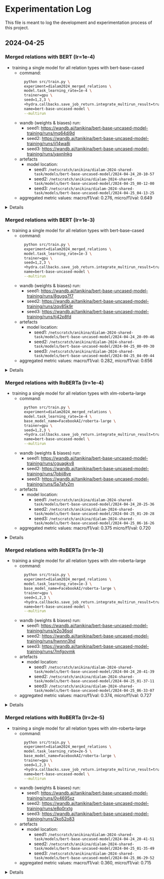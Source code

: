 # Experimentation Log

This file is meant to log the development and experimentation process of this project.

## 2024-04-25

### Merged relations with BERT (lr=1e-4)

- training a single model for all relation types with bert-base-cased
  - command:
    ```bash
      python src/train.py \
      experiment=dialam2024_merged_relations \
      model.task_learning_rate=1e-4 \
      trainer=gpu \
      seed=1,2,3 \
      +hydra.callbacks.save_job_return.integrate_multirun_result=true \
      name=bert-base-uncased-model \
      --multirun
    ```
  - wandb (weights & biases) run:
    - seed1: https://wandb.ai/tanikina/bert-base-uncased-model-training/runs/mq64dj9d
    - seed2: https://wandb.ai/tanikina/bert-base-uncased-model-training/runs/ii14wa8i
    - seed3: https://wandb.ai/tanikina/bert-base-uncased-model-training/runs/yaxnlnkg
  - artefacts
    - model location:
      - seed1: `/netscratch/anikina/dialam-2024-shared-task/models/bert-base-uncased-model/2024-04-24_20-10-57`
      - seed2: `/netscratch/anikina/dialam-2024-shared-task/models/bert-base-uncased-model/2024-04-25_00-12-00`
      - seed3: `/netscratch/anikina/dialam-2024-shared-task/models/bert-base-uncased-model/2024-04-25_04-13-25`
  - aggregated metric values: macro/f1/val: 0.276, micro/f1/val: 0.649

<details>

|                                                      |         25% |         50% |         75% | count |         max |        mean |         min |         std |
| :--------------------------------------------------- | ----------: | ----------: | ----------: | ----: | ----------: | ----------: | ----------: | ----------: |
| loss/train                                           | 8.21769e-05 | 8.73216e-05 | 8.79183e-05 |     3 | 8.85151e-05 | 8.42897e-05 | 7.70323e-05 | 6.31332e-06 |
| loss/train_epoch                                     | 8.21769e-05 | 8.73216e-05 | 8.79183e-05 |     3 | 8.85151e-05 | 8.42897e-05 | 7.70323e-05 | 6.31332e-06 |
| loss/train_step                                      | 3.58683e-05 | 4.31987e-05 |  7.7035e-05 |     3 | 0.000110871 | 6.08693e-05 | 2.85379e-05 | 4.39192e-05 |
| loss/val                                             |     2.64262 |     2.99905 |     3.00462 |     3 |      3.0102 |     2.76515 |      2.2862 |     0.41482 |
| metric/macro/f1/train                                |           1 |           1 |           1 |     3 |           1 |           1 |           1 |           0 |
| metric/macro/f1/val                                  |    0.271045 |    0.276405 |    0.281551 |     3 |    0.286697 |    0.276263 |    0.265685 |   0.0105068 |
| metric/micro/f1/train                                |           1 |           1 |           1 |     3 |           1 |           1 |           1 |           0 |
| metric/micro/f1/val                                  |    0.646191 |    0.652026 |    0.653512 |     3 |    0.654997 |    0.649127 |    0.640356 |  0.00773895 |
| metric/s_nodes:Default Conflict/f1/train             |           1 |           1 |           1 |     3 |           1 |           1 |           1 |           0 |
| metric/s_nodes:Default Conflict/f1/val               |    0.172246 |       0.175 |    0.190948 |     3 |    0.206897 |    0.183796 |    0.169492 |   0.0201943 |
| metric/s_nodes:Default Inference-rev/f1/train        |           1 |           1 |           1 |     3 |           1 |           1 |           1 |           0 |
| metric/s_nodes:Default Inference-rev/f1/val          |    0.329741 |    0.334328 |    0.345952 |     3 |    0.357576 |    0.339019 |    0.325153 |   0.0167124 |
| metric/s_nodes:Default Inference/f1/train            |           1 |           1 |           1 |     3 |           1 |           1 |           1 |           0 |
| metric/s_nodes:Default Inference/f1/val              |    0.306256 |    0.323988 |    0.327619 |     3 |     0.33125 |    0.314587 |    0.288525 |   0.0228613 |
| metric/s_nodes:Default Rephrase/f1/train             |           1 |           1 |           1 |     3 |           1 |           1 |           1 |           0 |
| metric/s_nodes:Default Rephrase/f1/val               |    0.508375 |    0.531343 |    0.536139 |     3 |    0.540936 |    0.519229 |    0.485407 |   0.0296805 |
| metric/s_nodes:NONE/f1/train                         |           0 |           0 |           0 |     3 |           0 |           0 |           0 |           0 |
| metric/s_nodes:NONE/f1/val                           |           0 |           0 |           0 |     3 |           0 |           0 |           0 |           0 |
| metric/ya_i2l_nodes:Agreeing/f1/train                |           1 |           1 |           1 |     3 |           1 |           1 |           1 |           0 |
| metric/ya_i2l_nodes:Agreeing/f1/val                  |           0 |           0 |           0 |     3 |           0 |           0 |           0 |           0 |
| metric/ya_i2l_nodes:Arguing/f1/train                 |           1 |           1 |           1 |     3 |           1 |           1 |           1 |           0 |
| metric/ya_i2l_nodes:Arguing/f1/val                   |           0 |           0 |           0 |     3 |           0 |           0 |           0 |           0 |
| metric/ya_i2l_nodes:Asserting/f1/train               |           1 |           1 |           1 |     3 |           1 |           1 |           1 |           0 |
| metric/ya_i2l_nodes:Asserting/f1/val                 |    0.973943 |     0.97619 |    0.976933 |     3 |    0.977675 |    0.975187 |    0.971695 |  0.00311343 |
| metric/ya_i2l_nodes:Assertive Questioning/f1/train   |           1 |           1 |           1 |     3 |           1 |           1 |           1 |           0 |
| metric/ya_i2l_nodes:Assertive Questioning/f1/val     |    0.251225 |    0.294118 |    0.341503 |     3 |    0.388889 |    0.297113 |    0.208333 |   0.0903151 |
| metric/ya_i2l_nodes:Challenging/f1/train             |           1 |           1 |           1 |     3 |           1 |           1 |           1 |           0 |
| metric/ya_i2l_nodes:Challenging/f1/val               |           0 |           0 |           0 |     3 |           0 |           0 |           0 |           0 |
| metric/ya_i2l_nodes:Default Illocuting/f1/train      |           1 |           1 |           1 |     3 |           1 |           1 |           1 |           0 |
| metric/ya_i2l_nodes:Default Illocuting/f1/val        |           0 |           0 |           0 |     3 |           0 |           0 |           0 |           0 |
| metric/ya_i2l_nodes:NONE/f1/train                    |           1 |           1 |           1 |     3 |           1 |           1 |           1 |           0 |
| metric/ya_i2l_nodes:NONE/f1/val                      |    0.231061 |        0.25 |       0.285 |     3 |        0.32 |    0.260707 |    0.212121 |   0.0547306 |
| metric/ya_i2l_nodes:Pure Questioning/f1/train        |           1 |           1 |           1 |     3 |           1 |           1 |           1 |           0 |
| metric/ya_i2l_nodes:Pure Questioning/f1/val          |    0.730783 |    0.731707 |    0.756551 |     3 |    0.781395 |    0.747654 |    0.729858 |   0.0292359 |
| metric/ya_i2l_nodes:Restating/f1/train               |           1 |           1 |           1 |     3 |           1 |           1 |           1 |           0 |
| metric/ya_i2l_nodes:Restating/f1/val                 |           0 |           0 |           0 |     3 |           0 |           0 |           0 |           0 |
| metric/ya_i2l_nodes:Rhetorical Questioning/f1/train  |           1 |           1 |           1 |     3 |           1 |           1 |           1 |           0 |
| metric/ya_i2l_nodes:Rhetorical Questioning/f1/val    |    0.285368 |    0.291667 |    0.304924 |     3 |    0.318182 |    0.296306 |     0.27907 |   0.0199645 |
| metric/ya_s2ta_nodes:Agreeing/f1/train               |           1 |           1 |           1 |     3 |           1 |           1 |           1 |           0 |
| metric/ya_s2ta_nodes:Agreeing/f1/val                 |           0 |           0 |           0 |     3 |           0 |           0 |           0 |           0 |
| metric/ya_s2ta_nodes:Arguing/f1/train                |           1 |           1 |           1 |     3 |           1 |           1 |           1 |           0 |
| metric/ya_s2ta_nodes:Arguing/f1/val                  |    0.339772 |    0.358025 |    0.360068 |     3 |     0.36211 |    0.347218 |    0.321519 |   0.0223496 |
| metric/ya_s2ta_nodes:Asserting/f1/train              |           1 |           1 |           1 |     3 |           1 |           1 |           1 |           0 |
| metric/ya_s2ta_nodes:Asserting/f1/val                |           0 |           0 |           0 |     3 |           0 |           0 |           0 |           0 |
| metric/ya_s2ta_nodes:Challenging/f1/train            |           1 |           1 |           1 |     3 |           1 |           1 |           1 |           0 |
| metric/ya_s2ta_nodes:Challenging/f1/val              |           0 |           0 |           0 |     3 |           0 |           0 |           0 |           0 |
| metric/ya_s2ta_nodes:Default Illocuting/f1/train     |           1 |           1 |           1 |     3 |           1 |           1 |           1 |           0 |
| metric/ya_s2ta_nodes:Default Illocuting/f1/val       |     0.34072 |    0.354167 |    0.392137 |     3 |    0.430108 |    0.370516 |    0.327273 |   0.0533312 |
| metric/ya_s2ta_nodes:Disagreeing/f1/train            |           1 |           1 |           1 |     3 |           1 |           1 |           1 |           0 |
| metric/ya_s2ta_nodes:Disagreeing/f1/val              |   0.0951018 |     0.10687 |    0.111406 |     3 |    0.115942 |    0.102049 |   0.0833333 |   0.0168306 |
| metric/ya_s2ta_nodes:NONE/f1/train                   |           1 |           1 |           1 |     3 |           1 |           1 |           1 |           0 |
| metric/ya_s2ta_nodes:NONE/f1/val                     |    0.666011 |    0.666987 |    0.672905 |     3 |    0.678822 |    0.670281 |    0.665034 |  0.00746061 |
| metric/ya_s2ta_nodes:Pure Questioning/f1/train       |           1 |           1 |           1 |     3 |           1 |           1 |           1 |           0 |
| metric/ya_s2ta_nodes:Pure Questioning/f1/val         |           0 |           0 |           0 |     3 |           0 |           0 |           0 |           0 |
| metric/ya_s2ta_nodes:Restating/f1/train              |           1 |           1 |           1 |     3 |           1 |           1 |           1 |           0 |
| metric/ya_s2ta_nodes:Restating/f1/val                |     0.37148 |    0.373494 |    0.382048 |     3 |    0.390602 |    0.377854 |    0.369466 |   0.0112225 |
| metric/ya_s2ta_nodes:Rhetorical Questioning/f1/train |           1 |           1 |           1 |     3 |           1 |           1 |           1 |           0 |
| metric/ya_s2ta_nodes:Rhetorical Questioning/f1/val   |           0 |           0 |           0 |     3 |           0 |           0 |           0 |           0 |

</details>

### Merged relations with BERT (lr=1e-3)

- training a single model for all relation types with bert-base-cased
  - command:
    ```bash
      python src/train.py \
      experiment=dialam2024_merged_relations \
      model.task_learning_rate=1e-3 \
      trainer=gpu \
      seed=1,2,3 \
      +hydra.callbacks.save_job_return.integrate_multirun_result=true \
      name=bert-base-uncased-model \
      --multirun
    ```
  - wandb (weights & biases) run:
    - seed1: https://wandb.ai/tanikina/bert-base-uncased-model-training/runs/8gugq7f7
    - seed2: https://wandb.ai/tanikina/bert-base-uncased-model-training/runs/zqv85k9r
    - seed3: https://wandb.ai/tanikina/bert-base-uncased-model-training/runs/tj42p8fd
  - artefacts
    - model location:
      - seed1: `/netscratch/anikina/dialam-2024-shared-task/models/bert-base-uncased-model/2024-04-24_20-09-46`
      - seed2: `/netscratch/anikina/dialam-2024-shared-task/models/bert-base-uncased-model/2024-04-25_00-09-30`
      - seed3: `/netscratch/anikina/dialam-2024-shared-task/models/bert-base-uncased-model/2024-04-25_04-09-44`
  - aggregated metric values: macro/f1/val: 0.282, micro/f1/val: 0.656

<details>

|                                                      |         25% |         50% |         75% | count |         max |        mean |         min |         std |
| :--------------------------------------------------- | ----------: | ----------: | ----------: | ----: | ----------: | ----------: | ----------: | ----------: |
| loss/train                                           | 2.23664e-05 | 2.90249e-05 | 2.96288e-05 |     3 | 3.02327e-05 | 2.49885e-05 | 1.57079e-05 | 8.05991e-06 |
| loss/train_epoch                                     | 2.23664e-05 | 2.90249e-05 | 2.96288e-05 |     3 | 3.02327e-05 | 2.49885e-05 | 1.57079e-05 | 8.05991e-06 |
| loss/train_step                                      | 1.44875e-05 | 1.54095e-05 | 3.18415e-05 |     3 | 4.82735e-05 | 2.57495e-05 | 1.35655e-05 | 1.95282e-05 |
| loss/val                                             |     2.58121 |     3.03879 |     3.11821 |     3 |     3.19764 |     2.78669 |     2.12364 |    0.579687 |
| metric/macro/f1/train                                |           1 |           1 |           1 |     3 |           1 |           1 |           1 |           0 |
| metric/macro/f1/val                                  |    0.279751 |    0.281877 |    0.283551 |     3 |    0.285224 |    0.281575 |    0.277624 |  0.00380915 |
| metric/micro/f1/train                                |           1 |           1 |           1 |     3 |           1 |           1 |           1 |           0 |
| metric/micro/f1/val                                  |    0.653087 |    0.658392 |    0.660407 |     3 |    0.662423 |    0.656199 |    0.647783 |  0.00756241 |
| metric/s_nodes:Default Conflict/f1/train             |           1 |           1 |           1 |     3 |           1 |           1 |           1 |           0 |
| metric/s_nodes:Default Conflict/f1/val               |    0.186598 |    0.205128 |    0.210844 |     3 |    0.216561 |    0.196585 |    0.168067 |   0.0253503 |
| metric/s_nodes:Default Inference-rev/f1/train        |           1 |           1 |           1 |     3 |           1 |           1 |           1 |           0 |
| metric/s_nodes:Default Inference-rev/f1/val          |    0.359383 |    0.397554 |    0.400015 |     3 |    0.402477 |    0.373747 |    0.321212 |   0.0455635 |
| metric/s_nodes:Default Inference/f1/train            |           1 |           1 |           1 |     3 |           1 |           1 |           1 |           0 |
| metric/s_nodes:Default Inference/f1/val              |    0.304382 |    0.326797 |     0.35438 |     3 |    0.381963 |    0.330242 |    0.281967 |   0.0500868 |
| metric/s_nodes:Default Rephrase/f1/train             |           1 |           1 |           1 |     3 |           1 |           1 |           1 |           0 |
| metric/s_nodes:Default Rephrase/f1/val               |    0.532315 |     0.54314 |    0.559124 |     3 |    0.575107 |    0.546579 |     0.52149 |   0.0269736 |
| metric/s_nodes:NONE/f1/train                         |           0 |           0 |           0 |     3 |           0 |           0 |           0 |           0 |
| metric/s_nodes:NONE/f1/val                           |           0 |           0 |           0 |     3 |           0 |           0 |           0 |           0 |
| metric/ya_i2l_nodes:Agreeing/f1/train                |           1 |           1 |           1 |     3 |           1 |           1 |           1 |           0 |
| metric/ya_i2l_nodes:Agreeing/f1/val                  |           0 |           0 |           0 |     3 |           0 |           0 |           0 |           0 |
| metric/ya_i2l_nodes:Arguing/f1/train                 |           1 |           1 |           1 |     3 |           1 |           1 |           1 |           0 |
| metric/ya_i2l_nodes:Arguing/f1/val                   |           0 |           0 |           0 |     3 |           0 |           0 |           0 |           0 |
| metric/ya_i2l_nodes:Asserting/f1/train               |           1 |           1 |           1 |     3 |           1 |           1 |           1 |           0 |
| metric/ya_i2l_nodes:Asserting/f1/val                 |    0.975716 |    0.975724 |    0.976092 |     3 |     0.97646 |    0.975964 |    0.975708 | 0.000429695 |
| metric/ya_i2l_nodes:Assertive Questioning/f1/train   |           1 |           1 |           1 |     3 |           1 |           1 |           1 |           0 |
| metric/ya_i2l_nodes:Assertive Questioning/f1/val     |    0.253205 |     0.25641 |    0.298937 |     3 |    0.341463 |    0.282625 |        0.25 |   0.0510566 |
| metric/ya_i2l_nodes:Challenging/f1/train             |           1 |           1 |           1 |     3 |           1 |           1 |           1 |           0 |
| metric/ya_i2l_nodes:Challenging/f1/val               |           0 |           0 |           0 |     3 |           0 |           0 |           0 |           0 |
| metric/ya_i2l_nodes:Default Illocuting/f1/train      |           1 |           1 |           1 |     3 |           1 |           1 |           1 |           0 |
| metric/ya_i2l_nodes:Default Illocuting/f1/val        |           0 |           0 |           0 |     3 |           0 |           0 |           0 |           0 |
| metric/ya_i2l_nodes:NONE/f1/train                    |           1 |           1 |           1 |     3 |           1 |           1 |           1 |           0 |
| metric/ya_i2l_nodes:NONE/f1/val                      |    0.186957 |         0.2 |         0.2 |     3 |         0.2 |    0.191304 |    0.173913 |   0.0150613 |
| metric/ya_i2l_nodes:Pure Questioning/f1/train        |           1 |           1 |           1 |     3 |           1 |           1 |           1 |           0 |
| metric/ya_i2l_nodes:Pure Questioning/f1/val          |    0.743619 |    0.745455 |    0.753461 |     3 |    0.761468 |    0.749569 |    0.741784 |    0.010467 |
| metric/ya_i2l_nodes:Restating/f1/train               |           1 |           1 |           1 |     3 |           1 |           1 |           1 |           0 |
| metric/ya_i2l_nodes:Restating/f1/val                 |           0 |           0 |           0 |     3 |           0 |           0 |           0 |           0 |
| metric/ya_i2l_nodes:Rhetorical Questioning/f1/train  |           1 |           1 |           1 |     3 |           1 |           1 |           1 |           0 |
| metric/ya_i2l_nodes:Rhetorical Questioning/f1/val    |    0.240418 |    0.285714 |    0.313589 |     3 |    0.341463 |      0.2741 |    0.195122 |   0.0738588 |
| metric/ya_s2ta_nodes:Agreeing/f1/train               |           1 |           1 |           1 |     3 |           1 |           1 |           1 |           0 |
| metric/ya_s2ta_nodes:Agreeing/f1/val                 |           0 |           0 |           0 |     3 |           0 |           0 |           0 |           0 |
| metric/ya_s2ta_nodes:Arguing/f1/train                |           1 |           1 |           1 |     3 |           1 |           1 |           1 |           0 |
| metric/ya_s2ta_nodes:Arguing/f1/val                  |    0.386015 |     0.39779 |    0.398656 |     3 |    0.399522 |    0.390517 |    0.374241 |   0.0141227 |
| metric/ya_s2ta_nodes:Asserting/f1/train              |           1 |           1 |           1 |     3 |           1 |           1 |           1 |           0 |
| metric/ya_s2ta_nodes:Asserting/f1/val                |           0 |           0 |           0 |     3 |           0 |           0 |           0 |           0 |
| metric/ya_s2ta_nodes:Challenging/f1/train            |           1 |           1 |           1 |     3 |           1 |           1 |           1 |           0 |
| metric/ya_s2ta_nodes:Challenging/f1/val              |           0 |           0 |           0 |     3 |           0 |           0 |           0 |           0 |
| metric/ya_s2ta_nodes:Default Illocuting/f1/train     |           1 |           1 |           1 |     3 |           1 |           1 |           1 |           0 |
| metric/ya_s2ta_nodes:Default Illocuting/f1/val       |    0.379675 |    0.409836 |    0.413251 |     3 |    0.416667 |    0.392006 |    0.349515 |   0.0369566 |
| metric/ya_s2ta_nodes:Disagreeing/f1/train            |           1 |           1 |           1 |     3 |           1 |           1 |           1 |           0 |
| metric/ya_s2ta_nodes:Disagreeing/f1/val              |    0.142312 |    0.163934 |     0.17465 |     3 |    0.185366 |    0.156663 |     0.12069 |   0.0329455 |
| metric/ya_s2ta_nodes:NONE/f1/train                   |           1 |           1 |           1 |     3 |           1 |           1 |           1 |           0 |
| metric/ya_s2ta_nodes:NONE/f1/val                     |    0.647481 |    0.650127 |     0.65711 |     3 |    0.664093 |    0.653018 |    0.644836 |  0.00994861 |
| metric/ya_s2ta_nodes:Pure Questioning/f1/train       |           1 |           1 |           1 |     3 |           1 |           1 |           1 |           0 |
| metric/ya_s2ta_nodes:Pure Questioning/f1/val         |           0 |           0 |           0 |     3 |           0 |           0 |           0 |           0 |
| metric/ya_s2ta_nodes:Restating/f1/train              |           1 |           1 |           1 |     3 |           1 |           1 |           1 |           0 |
| metric/ya_s2ta_nodes:Restating/f1/val                |    0.397668 |     0.39881 |    0.401973 |     3 |    0.405136 |    0.400157 |    0.396527 |  0.00445981 |
| metric/ya_s2ta_nodes:Rhetorical Questioning/f1/train |           1 |           1 |           1 |     3 |           1 |           1 |           1 |           0 |
| metric/ya_s2ta_nodes:Rhetorical Questioning/f1/val   |           0 |           0 |           0 |     3 |           0 |           0 |           0 |           0 |

</details>

### Merged relations with RoBERTa (lr=1e-4)

- training a single model for all relation types with xlm-roberta-large
  - command:
    ```bash
      python src/train.py \
      experiment=dialam2024_merged_relations \
      model.task_learning_rate=1e-4 \
      base_model_name=FacebookAI/roberta-large \
      trainer=gpu \
      seed=1,2,3 \
      +hydra.callbacks.save_job_return.integrate_multirun_result=true \
      name=bert-base-uncased-model \
      --multirun
    ```
  - wandb (weights & biases) run:
    - seed1: https://wandb.ai/tanikina/bert-base-uncased-model-training/runs/cguagkv8
    - seed2: https://wandb.ai/tanikina/bert-base-uncased-model-training/runs/7pbji8ve
    - seed3: https://wandb.ai/tanikina/bert-base-uncased-model-training/runs/5a7afy2m
  - artefacts
    - model location:
      - seed1: `/netscratch/anikina/dialam-2024-shared-task/models/bert-base-uncased-model/2024-04-24_20-25-36`
      - seed2: `/netscratch/anikina/dialam-2024-shared-task/models/bert-base-uncased-model/2024-04-25_01-20-28`
      - seed3: `/netscratch/anikina/dialam-2024-shared-task/models/bert-base-uncased-model/2024-04-25_06-16-26`
  - aggregated metric values: macro/f1/val: 0.375 micro/f1/val: 0.720

<details>

|                                                      |         25% |         50% |         75% | count |         max |        mean |         min |         std |
| :--------------------------------------------------- | ----------: | ----------: | ----------: | ----: | ----------: | ----------: | ----------: | ----------: |
| loss/train                                           | 0.000146487 | 0.000147932 | 0.000156053 |     3 | 0.000164173 | 0.000152382 | 0.000145042 | 1.03129e-05 |
| loss/train_epoch                                     | 0.000146487 | 0.000147932 | 0.000156053 |     3 | 0.000164173 | 0.000152382 | 0.000145042 | 1.03129e-05 |
| loss/train_step                                      | 2.13495e-05 | 2.45606e-05 | 7.26447e-05 |     3 | 0.000120729 | 5.44759e-05 | 1.81384e-05 | 5.74664e-05 |
| loss/val                                             |     2.05101 |     2.13155 |     2.15825 |     3 |     2.18496 |     2.09566 |     1.97048 |    0.111652 |
| metric/macro/f1/train                                |    0.959927 |    0.959943 |    0.979955 |     3 |    0.999968 |    0.973274 |    0.959912 |   0.0231176 |
| metric/macro/f1/val                                  |    0.362106 |    0.365462 |    0.382362 |     3 |    0.399262 |    0.374491 |     0.35875 |   0.0217126 |
| metric/micro/f1/train                                |    0.999942 |    0.999953 |    0.999965 |     3 |    0.999977 |    0.999953 |     0.99993 | 2.32756e-05 |
| metric/micro/f1/val                                  |    0.715892 |    0.719711 |    0.724485 |     3 |    0.729259 |    0.720348 |    0.712073 |  0.00861092 |
| metric/s_nodes:Default Conflict/f1/train             |    0.999332 |    0.999332 |    0.999666 |     3 |           1 |    0.999555 |    0.999332 | 0.000385664 |
| metric/s_nodes:Default Conflict/f1/val               |    0.347645 |    0.387597 |    0.392146 |     3 |    0.396694 |    0.363994 |    0.307692 |   0.0489708 |
| metric/s_nodes:Default Inference-rev/f1/train        |           1 |           1 |           1 |     3 |           1 |           1 |           1 |           0 |
| metric/s_nodes:Default Inference-rev/f1/val          |    0.479188 |    0.490683 |    0.509493 |     3 |    0.528302 |    0.495559 |    0.467692 |   0.0305976 |
| metric/s_nodes:Default Inference/f1/train            |           1 |           1 |           1 |     3 |           1 |           1 |           1 |           0 |
| metric/s_nodes:Default Inference/f1/val              |    0.461344 |    0.467066 |    0.468998 |     3 |     0.47093 |    0.464539 |    0.455621 |   0.0079611 |
| metric/s_nodes:Default Rephrase/f1/train             |           1 |           1 |           1 |     3 |           1 |           1 |           1 |           0 |
| metric/s_nodes:Default Rephrase/f1/val               |    0.637472 |    0.643059 |    0.664465 |     3 |    0.685871 |    0.653605 |    0.631884 |   0.0284966 |
| metric/s_nodes:NONE/f1/train                         |           0 |           0 |           0 |     3 |           0 |           0 |           0 |           0 |
| metric/s_nodes:NONE/f1/val                           |           0 |           0 |           0 |     3 |           0 |           0 |           0 |           0 |
| metric/ya_i2l_nodes:Agreeing/f1/train                |           1 |           1 |           1 |     3 |           1 |           1 |           1 |           0 |
| metric/ya_i2l_nodes:Agreeing/f1/val                  |           0 |           0 |           0 |     3 |           0 |           0 |           0 |           0 |
| metric/ya_i2l_nodes:Arguing/f1/train                 |           1 |           1 |           1 |     3 |           1 |           1 |           1 |           0 |
| metric/ya_i2l_nodes:Arguing/f1/val                   |           0 |           0 |           0 |     3 |           0 |           0 |           0 |           0 |
| metric/ya_i2l_nodes:Asserting/f1/train               |           1 |           1 |           1 |     3 |           1 |           1 |           1 |           0 |
| metric/ya_i2l_nodes:Asserting/f1/val                 |    0.980718 |    0.981308 |    0.981595 |     3 |    0.981882 |    0.981106 |    0.980129 | 0.000893966 |
| metric/ya_i2l_nodes:Assertive Questioning/f1/train   |           1 |           1 |           1 |     3 |           1 |           1 |           1 |           0 |
| metric/ya_i2l_nodes:Assertive Questioning/f1/val     |    0.355145 |    0.385965 |    0.437427 |     3 |    0.488889 |    0.399726 |    0.324324 |   0.0831409 |
| metric/ya_i2l_nodes:Challenging/f1/train             |           1 |           1 |           1 |     3 |           1 |           1 |           1 |           0 |
| metric/ya_i2l_nodes:Challenging/f1/val               |           0 |           0 |           0 |     3 |           0 |           0 |           0 |           0 |
| metric/ya_i2l_nodes:Default Illocuting/f1/train      |           1 |           1 |           1 |     3 |           1 |           1 |           1 |           0 |
| metric/ya_i2l_nodes:Default Illocuting/f1/val        |           0 |           0 |           0 |     3 |           0 |           0 |           0 |           0 |
| metric/ya_i2l_nodes:NONE/f1/train                    |           1 |           1 |           1 |     3 |           1 |           1 |           1 |           0 |
| metric/ya_i2l_nodes:NONE/f1/val                      |    0.482883 |     0.52459 |    0.536489 |     3 |    0.548387 |    0.504718 |    0.441176 |   0.0563002 |
| metric/ya_i2l_nodes:Pure Questioning/f1/train        |           1 |           1 |           1 |     3 |           1 |           1 |           1 |           0 |
| metric/ya_i2l_nodes:Pure Questioning/f1/val          |    0.807343 |    0.807512 |    0.810006 |     3 |      0.8125 |    0.809062 |    0.807175 |  0.00298198 |
| metric/ya_i2l_nodes:Restating/f1/train               |           1 |           1 |           1 |     3 |           1 |           1 |           1 |           0 |
| metric/ya_i2l_nodes:Restating/f1/val                 |           0 |           0 |           0 |     3 |           0 |           0 |           0 |           0 |
| metric/ya_i2l_nodes:Rhetorical Questioning/f1/train  |           1 |           1 |           1 |     3 |           1 |           1 |           1 |           0 |
| metric/ya_i2l_nodes:Rhetorical Questioning/f1/val    |    0.343035 |    0.378378 |    0.411411 |     3 |    0.444444 |    0.376838 |    0.307692 |   0.0683891 |
| metric/ya_s2ta_nodes:Agreeing/f1/train               |           1 |           1 |           1 |     3 |           1 |           1 |           1 |           0 |
| metric/ya_s2ta_nodes:Agreeing/f1/val                 |           0 |           0 |         0.5 |     3 |           1 |    0.333333 |           0 |     0.57735 |
| metric/ya_s2ta_nodes:Arguing/f1/train                |           1 |           1 |           1 |     3 |           1 |           1 |           1 |           0 |
| metric/ya_s2ta_nodes:Arguing/f1/val                  |    0.450073 |    0.471769 |    0.474241 |     3 |    0.476712 |    0.458953 |    0.428377 |   0.0265948 |
| metric/ya_s2ta_nodes:Asserting/f1/train              |           1 |           1 |           1 |     3 |           1 |           1 |           1 |           0 |
| metric/ya_s2ta_nodes:Asserting/f1/val                |           0 |           0 |           0 |     3 |           0 |           0 |           0 |           0 |
| metric/ya_s2ta_nodes:Challenging/f1/train            |           1 |           1 |           1 |     3 |           1 |           1 |           1 |           0 |
| metric/ya_s2ta_nodes:Challenging/f1/val              |           0 |           0 |           0 |     3 |           0 |           0 |           0 |           0 |
| metric/ya_s2ta_nodes:Default Illocuting/f1/train     |           1 |           1 |           1 |     3 |           1 |           1 |           1 |           0 |
| metric/ya_s2ta_nodes:Default Illocuting/f1/val       |     0.44202 |        0.48 |    0.499259 |     3 |    0.518519 |     0.46752 |     0.40404 |   0.0582506 |
| metric/ya_s2ta_nodes:Disagreeing/f1/train            |    0.998934 |    0.999289 |     0.99929 |     3 |     0.99929 |    0.999053 |     0.99858 | 0.000410046 |
| metric/ya_s2ta_nodes:Disagreeing/f1/val              |    0.278846 |    0.307692 |    0.308318 |     3 |    0.308943 |    0.288878 |        0.25 |   0.0336756 |
| metric/ya_s2ta_nodes:NONE/f1/train                   |    0.999919 |    0.999946 |    0.999946 |     3 |    0.999946 |    0.999928 |    0.999891 | 3.13156e-05 |
| metric/ya_s2ta_nodes:NONE/f1/val                     |    0.727732 |    0.732618 |    0.733117 |     3 |    0.733616 |    0.729694 |    0.722846 |  0.00595071 |
| metric/ya_s2ta_nodes:Pure Questioning/f1/train       |           1 |           1 |           1 |     3 |           1 |           1 |           1 |           0 |
| metric/ya_s2ta_nodes:Pure Questioning/f1/val         |           0 |           0 |           0 |     3 |           0 |           0 |           0 |           0 |
| metric/ya_s2ta_nodes:Restating/f1/train              |           1 |           1 |           1 |     3 |           1 |           1 |           1 |           0 |
| metric/ya_s2ta_nodes:Restating/f1/val                |    0.524533 |    0.524823 |    0.543065 |     3 |    0.561308 |    0.536791 |    0.524242 |   0.0212342 |
| metric/ya_s2ta_nodes:Rhetorical Questioning/f1/train |           1 |           1 |           1 |     3 |           1 |           1 |           1 |           0 |
| metric/ya_s2ta_nodes:Rhetorical Questioning/f1/val   |           0 |           0 |           0 |     3 |           0 |           0 |           0 |           0 |

</details>

### Merged relations with RoBERTa (lr=1e-3)

- training a single model for all relation types with xlm-roberta-large
  - command:
    ```bash
      python src/train.py \
      experiment=dialam2024_merged_relations \
      model.task_learning_rate=1e-3 \
      base_model_name=FacebookAI/roberta-large \
      trainer=gpu \
      seed=1,2,3 \
      +hydra.callbacks.save_job_return.integrate_multirun_result=true \
      name=bert-base-uncased-model \
      --multirun
    ```
  - wandb (weights & biases) run:
    - seed1: https://wandb.ai/tanikina/bert-base-uncased-model-training/runs/e2o36sol
    - seed2: https://wandb.ai/tanikina/bert-base-uncased-model-training/runs/hwnnn3hd
    - seed3: https://wandb.ai/tanikina/bert-base-uncased-model-training/runs/7mfgovmk
  - artefacts
    - model location:
      - seed1: `/netscratch/anikina/dialam-2024-shared-task/models/bert-base-uncased-model/2024-04-24_20-41-39`
      - seed2: `/netscratch/anikina/dialam-2024-shared-task/models/bert-base-uncased-model/2024-04-25_01-37-11`
      - seed3: `/netscratch/anikina/dialam-2024-shared-task/models/bert-base-uncased-model/2024-04-25_06-33-07`
  - aggregated metric values: macro/f1/val: 0.374, micro/f1/val: 0.727

<details>

|                                                      |         25% |         50% |         75% | count |         max |        mean |         min |         std |
| :--------------------------------------------------- | ----------: | ----------: | ----------: | ----: | ----------: | ----------: | ----------: | ----------: |
| loss/train                                           |  0.00012635 | 0.000146321 | 0.000198245 |     3 | 0.000250168 | 0.000167623 | 0.000106378 | 7.42239e-05 |
| loss/train_epoch                                     |  0.00012635 | 0.000146321 | 0.000198245 |     3 | 0.000250168 | 0.000167623 | 0.000106378 | 7.42239e-05 |
| loss/train_step                                      | 4.56794e-06 | 6.89477e-06 | 3.42543e-05 |     3 | 6.16139e-05 | 2.35833e-05 | 2.24111e-06 | 3.30176e-05 |
| loss/val                                             |     1.87567 |     2.04329 |     2.58947 |     3 |     3.13565 |     2.29566 |     1.70806 |    0.746507 |
| metric/macro/f1/train                                |    0.959927 |    0.959943 |    0.979944 |     3 |    0.999946 |    0.973266 |    0.959911 |   0.0231053 |
| metric/macro/f1/val                                  |    0.370755 |    0.378717 |     0.37972 |     3 |    0.380723 |    0.374078 |    0.362794 |  0.00982386 |
| metric/micro/f1/train                                |    0.999942 |    0.999953 |    0.999953 |     3 |    0.999953 |    0.999946 |     0.99993 | 1.34554e-05 |
| metric/micro/f1/val                                  |    0.722788 |    0.723106 |    0.729472 |     3 |    0.735837 |    0.727138 |     0.72247 |  0.00754057 |
| metric/s_nodes:Default Conflict/f1/train             |    0.998998 |    0.999332 |    0.999666 |     3 |           1 |    0.999332 |    0.998665 | 0.000667542 |
| metric/s_nodes:Default Conflict/f1/val               |    0.357475 |    0.390625 |    0.447164 |     3 |    0.503704 |    0.406218 |    0.324324 |   0.0907006 |
| metric/s_nodes:Default Inference-rev/f1/train        |    0.999861 |           1 |           1 |     3 |           1 |    0.999907 |    0.999722 | 0.000160226 |
| metric/s_nodes:Default Inference-rev/f1/val          |    0.562561 |    0.569231 |    0.573223 |     3 |    0.577215 |    0.567446 |    0.555891 |   0.0107735 |
| metric/s_nodes:Default Inference/f1/train            |    0.999874 |           1 |           1 |     3 |           1 |    0.999916 |    0.999748 | 0.000145669 |
| metric/s_nodes:Default Inference/f1/val              |    0.433376 |    0.443077 |    0.482527 |     3 |    0.521978 |     0.46291 |    0.423676 |   0.0520658 |
| metric/s_nodes:Default Rephrase/f1/train             |    0.999932 |           1 |           1 |     3 |           1 |    0.999955 |    0.999864 | 7.84955e-05 |
| metric/s_nodes:Default Rephrase/f1/val               |    0.638361 |     0.65043 |    0.676669 |     3 |    0.702908 |    0.659877 |    0.626292 |   0.0391715 |
| metric/s_nodes:NONE/f1/train                         |           0 |           0 |           0 |     3 |           0 |           0 |           0 |           0 |
| metric/s_nodes:NONE/f1/val                           |           0 |           0 |           0 |     3 |           0 |           0 |           0 |           0 |
| metric/ya_i2l_nodes:Agreeing/f1/train                |           1 |           1 |           1 |     3 |           1 |           1 |           1 |           0 |
| metric/ya_i2l_nodes:Agreeing/f1/val                  |           0 |           0 |           0 |     3 |           0 |           0 |           0 |           0 |
| metric/ya_i2l_nodes:Arguing/f1/train                 |           1 |           1 |           1 |     3 |           1 |           1 |           1 |           0 |
| metric/ya_i2l_nodes:Arguing/f1/val                   |           0 |           0 |           0 |     3 |           0 |           0 |           0 |           0 |
| metric/ya_i2l_nodes:Asserting/f1/train               |           1 |           1 |           1 |     3 |           1 |           1 |           1 |           0 |
| metric/ya_i2l_nodes:Asserting/f1/val                 |    0.981877 |    0.982436 |    0.982595 |     3 |    0.982754 |    0.982169 |    0.981319 |  0.00075325 |
| metric/ya_i2l_nodes:Assertive Questioning/f1/train   |           1 |           1 |           1 |     3 |           1 |           1 |           1 |           0 |
| metric/ya_i2l_nodes:Assertive Questioning/f1/val     |    0.419958 |    0.461538 |    0.472149 |     3 |    0.482759 |    0.440892 |    0.378378 |   0.0551681 |
| metric/ya_i2l_nodes:Challenging/f1/train             |           1 |           1 |           1 |     3 |           1 |           1 |           1 |           0 |
| metric/ya_i2l_nodes:Challenging/f1/val               |           0 |           0 |       0.125 |     3 |        0.25 |   0.0833333 |           0 |    0.144338 |
| metric/ya_i2l_nodes:Default Illocuting/f1/train      |           1 |           1 |           1 |     3 |           1 |           1 |           1 |           0 |
| metric/ya_i2l_nodes:Default Illocuting/f1/val        |           0 |           0 |           0 |     3 |           0 |           0 |           0 |           0 |
| metric/ya_i2l_nodes:NONE/f1/train                    |           1 |           1 |           1 |     3 |           1 |           1 |           1 |           0 |
| metric/ya_i2l_nodes:NONE/f1/val                      |    0.510015 |    0.545455 |    0.554417 |     3 |     0.56338 |    0.527804 |    0.474576 |   0.0469596 |
| metric/ya_i2l_nodes:Pure Questioning/f1/train        |           1 |           1 |           1 |     3 |           1 |           1 |           1 |           0 |
| metric/ya_i2l_nodes:Pure Questioning/f1/val          |    0.811927 |    0.825688 |    0.836425 |     3 |    0.847162 |    0.823672 |    0.798165 |   0.0245604 |
| metric/ya_i2l_nodes:Restating/f1/train               |           1 |           1 |           1 |     3 |           1 |           1 |           1 |           0 |
| metric/ya_i2l_nodes:Restating/f1/val                 |           0 |           0 |           0 |     3 |           0 |           0 |           0 |           0 |
| metric/ya_i2l_nodes:Rhetorical Questioning/f1/train  |           1 |           1 |           1 |     3 |           1 |           1 |           1 |           0 |
| metric/ya_i2l_nodes:Rhetorical Questioning/f1/val    |    0.305556 |    0.311111 |    0.333333 |     3 |    0.355556 |    0.322222 |         0.3 |   0.0293972 |
| metric/ya_s2ta_nodes:Agreeing/f1/train               |           1 |           1 |           1 |     3 |           1 |           1 |           1 |           0 |
| metric/ya_s2ta_nodes:Agreeing/f1/val                 |           0 |           0 |           0 |     3 |           0 |           0 |           0 |           0 |
| metric/ya_s2ta_nodes:Arguing/f1/train                |           1 |           1 |           1 |     3 |           1 |           1 |           1 |           0 |
| metric/ya_s2ta_nodes:Arguing/f1/val                  |    0.467624 |    0.484615 |    0.489832 |     3 |     0.49505 |    0.476766 |    0.450633 |   0.0232254 |
| metric/ya_s2ta_nodes:Asserting/f1/train              |           1 |           1 |           1 |     3 |           1 |           1 |           1 |           0 |
| metric/ya_s2ta_nodes:Asserting/f1/val                |           0 |           0 |           0 |     3 |           0 |           0 |           0 |           0 |
| metric/ya_s2ta_nodes:Challenging/f1/train            |           1 |           1 |           1 |     3 |           1 |           1 |           1 |           0 |
| metric/ya_s2ta_nodes:Challenging/f1/val              |           0 |           0 |           0 |     3 |           0 |           0 |           0 |           0 |
| metric/ya_s2ta_nodes:Default Illocuting/f1/train     |           1 |           1 |           1 |     3 |           1 |           1 |           1 |           0 |
| metric/ya_s2ta_nodes:Default Illocuting/f1/val       |    0.494855 |    0.525424 |    0.546045 |     3 |    0.566667 |    0.518792 |    0.464286 |   0.0515116 |
| metric/ya_s2ta_nodes:Disagreeing/f1/train            |    0.999289 |    0.999289 |    0.999289 |     3 |    0.999289 |    0.999289 |    0.999289 |           0 |
| metric/ya_s2ta_nodes:Disagreeing/f1/val              |    0.308697 |    0.318182 |    0.334416 |     3 |    0.350649 |    0.322681 |    0.299213 |   0.0260119 |
| metric/ya_s2ta_nodes:NONE/f1/train                   |    0.999946 |    0.999946 |    0.999946 |     3 |    0.999946 |    0.999946 |    0.999946 |           0 |
| metric/ya_s2ta_nodes:NONE/f1/val                     |    0.718144 |        0.72 |    0.720913 |     3 |    0.721826 |    0.719371 |    0.716288 |  0.00282195 |
| metric/ya_s2ta_nodes:Pure Questioning/f1/train       |           1 |           1 |           1 |     3 |           1 |           1 |           1 |           0 |
| metric/ya_s2ta_nodes:Pure Questioning/f1/val         |           0 |           0 |           0 |     3 |           0 |           0 |           0 |           0 |
| metric/ya_s2ta_nodes:Restating/f1/train              |           1 |           1 |           1 |     3 |           1 |           1 |           1 |           0 |
| metric/ya_s2ta_nodes:Restating/f1/val                |    0.531384 |     0.54242 |     0.55205 |     3 |     0.56168 |    0.541483 |    0.520349 |   0.0206814 |
| metric/ya_s2ta_nodes:Rhetorical Questioning/f1/train |           1 |           1 |           1 |     3 |           1 |           1 |           1 |           0 |
| metric/ya_s2ta_nodes:Rhetorical Questioning/f1/val   |           0 |           0 |           0 |     3 |           0 |           0 |           0 |           0 |

</details>

### Merged relations with RoBERTa (lr=2e-5)

- training a single model for all relation types with xlm-roberta-large
  - command:
    ```bash
      python src/train.py \
      experiment=dialam2024_merged_relations \
      model.task_learning_rate=2e-5 \
      base_model_name=FacebookAI/roberta-large \
      trainer=gpu \
      seed=1,2,3 \
      +hydra.callbacks.save_job_return.integrate_multirun_result=true \
      name=bert-base-uncased-model \
      --multirun
    ```
  - wandb (weights & biases) run:
    - seed1: https://wandb.ai/tanikina/bert-base-uncased-model-training/runs/0v4695xz
    - seed2: https://wandb.ai/tanikina/bert-base-uncased-model-training/runs/e8p0rxtg
    - seed3: https://wandb.ai/tanikina/bert-base-uncased-model-training/runs/2ko52o83
  - artefacts
    - model location:
      - seed1: `/netscratch/anikina/dialam-2024-shared-task/models/bert-base-uncased-model/2024-04-24_20-41-51`
      - seed2: `/netscratch/anikina/dialam-2024-shared-task/models/bert-base-uncased-model/2024-04-25_01-35-49`
      - seed3: `/netscratch/anikina/dialam-2024-shared-task/models/bert-base-uncased-model/2024-04-25_06-29-52`
  - aggregated metric values: macro/f1/val: 0.360, micro/f1/val: 0.715

<details>

|                                                      |         25% |         50% |         75% | count |         max |        mean |         min |         std |
| :--------------------------------------------------- | ----------: | ----------: | ----------: | ----: | ----------: | ----------: | ----------: | ----------: |
| loss/train                                           | 0.000185441 |  0.00019368 | 0.000363953 |     3 | 0.000534226 | 0.000301703 | 0.000177202 | 0.000201539 |
| loss/train_epoch                                     | 0.000185441 |  0.00019368 | 0.000363953 |     3 | 0.000534226 | 0.000301703 | 0.000177202 | 0.000201539 |
| loss/train_step                                      | 5.38459e-05 | 8.22632e-05 |  0.00029619 |     3 | 0.000510117 | 0.000205936 | 2.54285e-05 | 0.000264956 |
| loss/val                                             |     1.69444 |     1.86108 |     2.02227 |     3 |     2.18346 |     1.85744 |     1.52779 |    0.327851 |
| metric/macro/f1/train                                |    0.959898 |    0.959912 |    0.959927 |     3 |    0.959943 |    0.959913 |    0.959883 | 2.96293e-05 |
| metric/macro/f1/val                                  |    0.355124 |    0.356498 |    0.362717 |     3 |    0.368937 |    0.359728 |    0.353751 |   0.0080918 |
| metric/micro/f1/train                                |    0.999918 |     0.99993 |    0.999942 |     3 |    0.999953 |     0.99993 |    0.999907 | 2.33054e-05 |
| metric/micro/f1/val                                  |    0.713558 |    0.717165 |     0.71759 |     3 |    0.718014 |    0.715044 |    0.709951 |  0.00443042 |
| metric/s_nodes:Default Conflict/f1/train             |    0.999332 |    0.999332 |    0.999332 |     3 |    0.999332 |    0.999332 |    0.999332 |           0 |
| metric/s_nodes:Default Conflict/f1/val               |    0.360606 |    0.393939 |    0.404662 |     3 |    0.415385 |    0.378866 |    0.327273 |   0.0459493 |
| metric/s_nodes:Default Inference-rev/f1/train        |           1 |           1 |           1 |     3 |           1 |           1 |           1 |           0 |
| metric/s_nodes:Default Inference-rev/f1/val          |    0.448008 |    0.463415 |    0.475031 |     3 |    0.486647 |    0.460888 |    0.432602 |    0.027111 |
| metric/s_nodes:Default Inference/f1/train            |           1 |           1 |           1 |     3 |           1 |           1 |           1 |           0 |
| metric/s_nodes:Default Inference/f1/val              |    0.445123 |    0.451807 |    0.454717 |     3 |    0.457627 |    0.449291 |    0.438438 |   0.0098387 |
| metric/s_nodes:Default Rephrase/f1/train             |           1 |           1 |           1 |     3 |           1 |           1 |           1 |           0 |
| metric/s_nodes:Default Rephrase/f1/val               |    0.628322 |    0.640559 |    0.643125 |     3 |    0.645691 |    0.634112 |    0.616085 |   0.0158211 |
| metric/s_nodes:NONE/f1/train                         |           0 |           0 |           0 |     3 |           0 |           0 |           0 |           0 |
| metric/s_nodes:NONE/f1/val                           |           0 |           0 |           0 |     3 |           0 |           0 |           0 |           0 |
| metric/ya_i2l_nodes:Agreeing/f1/train                |           1 |           1 |           1 |     3 |           1 |           1 |           1 |           0 |
| metric/ya_i2l_nodes:Agreeing/f1/val                  |           0 |           0 |           0 |     3 |           0 |           0 |           0 |           0 |
| metric/ya_i2l_nodes:Arguing/f1/train                 |           1 |           1 |           1 |     3 |           1 |           1 |           1 |           0 |
| metric/ya_i2l_nodes:Arguing/f1/val                   |           0 |           0 |           0 |     3 |           0 |           0 |           0 |           0 |
| metric/ya_i2l_nodes:Asserting/f1/train               |           1 |           1 |           1 |     3 |           1 |           1 |           1 |           0 |
| metric/ya_i2l_nodes:Asserting/f1/val                 |    0.980003 |    0.980163 |    0.980874 |     3 |    0.981584 |     0.98053 |    0.979842 | 0.000927097 |
| metric/ya_i2l_nodes:Assertive Questioning/f1/train   |           1 |           1 |           1 |     3 |           1 |           1 |           1 |           0 |
| metric/ya_i2l_nodes:Assertive Questioning/f1/val     |    0.352941 |    0.352941 |    0.382353 |     3 |    0.411765 |    0.372549 |    0.352941 |   0.0339618 |
| metric/ya_i2l_nodes:Challenging/f1/train             |           1 |           1 |           1 |     3 |           1 |           1 |           1 |           0 |
| metric/ya_i2l_nodes:Challenging/f1/val               |           0 |           0 |    0.142857 |     3 |    0.285714 |   0.0952381 |           0 |    0.164957 |
| metric/ya_i2l_nodes:Default Illocuting/f1/train      |           1 |           1 |           1 |     3 |           1 |           1 |           1 |           0 |
| metric/ya_i2l_nodes:Default Illocuting/f1/val        |           0 |           0 |           0 |     3 |           0 |           0 |           0 |           0 |
| metric/ya_i2l_nodes:NONE/f1/train                    |           1 |           1 |           1 |     3 |           1 |           1 |           1 |           0 |
| metric/ya_i2l_nodes:NONE/f1/val                      |    0.495902 |         0.5 |     0.55137 |     3 |     0.60274 |    0.531514 |    0.491803 |    0.061819 |
| metric/ya_i2l_nodes:Pure Questioning/f1/train        |           1 |           1 |           1 |     3 |           1 |           1 |           1 |           0 |
| metric/ya_i2l_nodes:Pure Questioning/f1/val          |    0.794231 |         0.8 |    0.814414 |     3 |    0.828829 |    0.805763 |    0.788462 |   0.0207916 |
| metric/ya_i2l_nodes:Restating/f1/train               |           1 |           1 |           1 |     3 |           1 |           1 |           1 |           0 |
| metric/ya_i2l_nodes:Restating/f1/val                 |           0 |           0 |           0 |     3 |           0 |           0 |           0 |           0 |
| metric/ya_i2l_nodes:Rhetorical Questioning/f1/train  |           1 |           1 |           1 |     3 |           1 |           1 |           1 |           0 |
| metric/ya_i2l_nodes:Rhetorical Questioning/f1/val    |    0.333333 |    0.333333 |    0.386179 |     3 |    0.439024 |    0.368564 |    0.333333 |   0.0610208 |
| metric/ya_s2ta_nodes:Agreeing/f1/train               |           1 |           1 |           1 |     3 |           1 |           1 |           1 |           0 |
| metric/ya_s2ta_nodes:Agreeing/f1/val                 |           0 |           0 |           0 |     3 |           0 |           0 |           0 |           0 |
| metric/ya_s2ta_nodes:Arguing/f1/train                |           1 |           1 |           1 |     3 |           1 |           1 |           1 |           0 |
| metric/ya_s2ta_nodes:Arguing/f1/val                  |    0.446458 |    0.460916 |    0.468721 |     3 |    0.476526 |    0.456481 |       0.432 |   0.0225919 |
| metric/ya_s2ta_nodes:Asserting/f1/train              |           1 |           1 |           1 |     3 |           1 |           1 |           1 |           0 |
| metric/ya_s2ta_nodes:Asserting/f1/val                |           0 |           0 |           0 |     3 |           0 |           0 |           0 |           0 |
| metric/ya_s2ta_nodes:Challenging/f1/train            |           1 |           1 |           1 |     3 |           1 |           1 |           1 |           0 |
| metric/ya_s2ta_nodes:Challenging/f1/val              |           0 |           0 |           0 |     3 |           0 |           0 |           0 |           0 |
| metric/ya_s2ta_nodes:Default Illocuting/f1/train     |    0.999441 |           1 |           1 |     3 |           1 |    0.999628 |    0.998883 | 0.000645067 |
| metric/ya_s2ta_nodes:Default Illocuting/f1/val       |    0.433634 |    0.452174 |    0.466828 |     3 |    0.481481 |    0.449583 |    0.415094 |   0.0332693 |
| metric/ya_s2ta_nodes:Disagreeing/f1/train            |    0.998934 |    0.999289 |    0.999289 |     3 |    0.999289 |    0.999053 |     0.99858 | 0.000409753 |
| metric/ya_s2ta_nodes:Disagreeing/f1/val              |    0.298696 |    0.305085 |    0.315663 |     3 |    0.326241 |    0.307878 |    0.292308 |   0.0171383 |
| metric/ya_s2ta_nodes:NONE/f1/train                   |    0.999891 |    0.999891 |    0.999919 |     3 |    0.999946 |     0.99991 |    0.999891 | 3.13156e-05 |
| metric/ya_s2ta_nodes:NONE/f1/val                     |    0.721312 |    0.725118 |    0.729553 |     3 |    0.733988 |    0.725537 |    0.717506 |  0.00824892 |
| metric/ya_s2ta_nodes:Pure Questioning/f1/train       |           1 |           1 |           1 |     3 |           1 |           1 |           1 |           0 |
| metric/ya_s2ta_nodes:Pure Questioning/f1/val         |           0 |           0 |           0 |     3 |           0 |           0 |           0 |           0 |
| metric/ya_s2ta_nodes:Restating/f1/train              |    0.999845 |           1 |           1 |     3 |           1 |    0.999897 |    0.999691 | 0.000178465 |
| metric/ya_s2ta_nodes:Restating/f1/val                |    0.533399 |    0.536252 |    0.540983 |     3 |    0.545714 |    0.537504 |    0.530547 |    0.007661 |
| metric/ya_s2ta_nodes:Rhetorical Questioning/f1/train |           1 |           1 |           1 |     3 |           1 |           1 |           1 |           0 |
| metric/ya_s2ta_nodes:Rhetorical Questioning/f1/val   |           0 |           0 |           0 |     3 |           0 |           0 |           0 |           0 |

</details>
